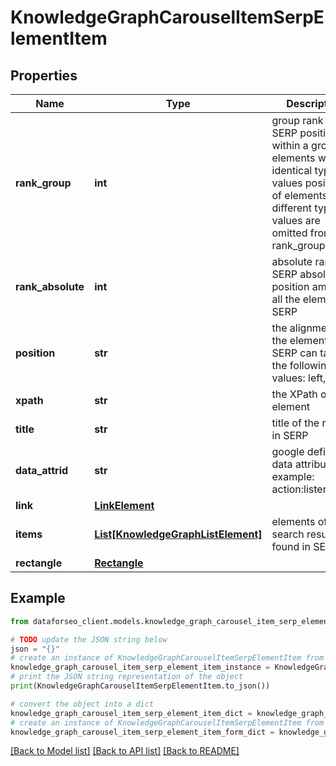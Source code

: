 # KnowledgeGraphCarouselItemSerpElementItem


## Properties

Name | Type | Description | Notes
------------ | ------------- | ------------- | -------------
**rank_group** | **int** | group rank in SERP position within a group of elements with identical type values positions of elements with different type values are omitted from rank_group | [optional] 
**rank_absolute** | **int** | absolute rank in SERP absolute position among all the elements in SERP | [optional] 
**position** | **str** | the alignment of the element in SERP can take the following values: left, right | [optional] 
**xpath** | **str** | the XPath of the element | [optional] 
**title** | **str** | title of the result in SERP | [optional] 
**data_attrid** | **str** | google defined data attribute ID example: action:listen_artist | [optional] 
**link** | [**LinkElement**](LinkElement.md) |  | [optional] 
**items** | [**List[KnowledgeGraphListElement]**](KnowledgeGraphListElement.md) | elements of search results found in SERP | [optional] 
**rectangle** | [**Rectangle**](Rectangle.md) |  | [optional] 

## Example

```python
from dataforseo_client.models.knowledge_graph_carousel_item_serp_element_item import KnowledgeGraphCarouselItemSerpElementItem

# TODO update the JSON string below
json = "{}"
# create an instance of KnowledgeGraphCarouselItemSerpElementItem from a JSON string
knowledge_graph_carousel_item_serp_element_item_instance = KnowledgeGraphCarouselItemSerpElementItem.from_json(json)
# print the JSON string representation of the object
print(KnowledgeGraphCarouselItemSerpElementItem.to_json())

# convert the object into a dict
knowledge_graph_carousel_item_serp_element_item_dict = knowledge_graph_carousel_item_serp_element_item_instance.to_dict()
# create an instance of KnowledgeGraphCarouselItemSerpElementItem from a dict
knowledge_graph_carousel_item_serp_element_item_form_dict = knowledge_graph_carousel_item_serp_element_item.from_dict(knowledge_graph_carousel_item_serp_element_item_dict)
```
[[Back to Model list]](../README.md#documentation-for-models) [[Back to API list]](../README.md#documentation-for-api-endpoints) [[Back to README]](../README.md)


